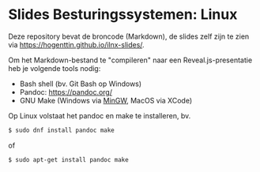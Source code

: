 # Slides Besturingssystemen: Linux

Deze repository bevat de broncode (Markdown), de slides zelf zijn te zien via <https://hogenttin.github.io/ilnx-slides/>.

Om het Markdown-bestand te "compileren" naar een Reveal.js-presentatie heb je volgende tools nodig:

- Bash shell (bv. Git Bash op Windows)
- Pandoc: <https://pandoc.org/>
- GNU Make (Windows via [MinGW](http://www.mingw.org/), MacOS via XCode)

Op Linux volstaat het pandoc en make te installeren, bv.

```bash
$ sudo dnf install pandoc make
```

of

```bash
$ sudo apt-get install pandoc make
```
